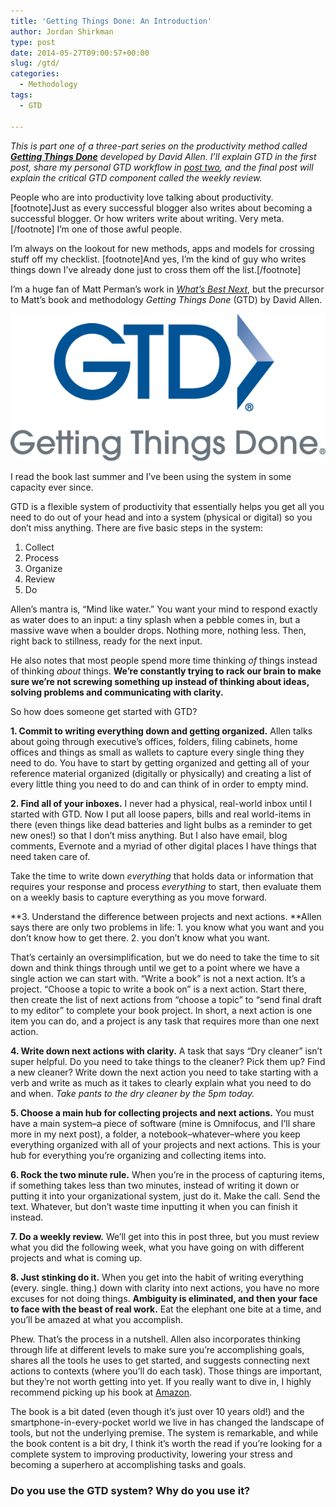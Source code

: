 ```yaml
---
title: 'Getting Things Done: An Introduction'
author: Jordan Shirkman
type: post
date: 2014-05-27T09:00:57+00:00
slug: /gtd/
categories:
  - Methodology
tags:
  - GTD

---
```

_This is part one of a three-part series on the productivity method called **[Getting Things Done](http://www.amazon.com/gp/product/0142000280/ref=as_li_tl?ie=UTF8&camp=1789&creative=390957&creativeASIN=0142000280&linkCode=as2&tag=thepoiofimp-20&linkId=DIQF6BOVVKRQCHVY)** developed by David Allen. I’ll explain GTD in the first post, share my personal GTD workflow in [post two](https://jshirk.com/blog/my-gtd/), and the final post will explain the critical GTD component called the weekly review._

People who are into productivity love talking about productivity. [footnote]Just as every successful blogger also writes about becoming a successful blogger. Or how writers write about writing. Very meta.[/footnote] I’m one of those awful people.

I’m always on the lookout for new methods, apps and models for crossing stuff off my checklist. [footnote]And yes, I’m the kind of guy who writes things down I’ve already done just to cross them off the list.[/footnote]

I’m a huge fan of Matt Perman’s work in [_What’s Best Next_](https://jshirk.com/blog/whats-best-next), but the precursor to Matt’s book and methodology _Getting Things Done_ (GTD) by David Allen.

[![Image](/static/images/getting-things-done.jpeg)](https://jshirk.com/blog/gtd)

I read the book last summer and I’ve been using the system in some capacity ever since.

GTD is a flexible system of productivity that essentially helps you get all you need to do out of your head and into a system (physical or digital) so you don’t miss anything. There are five basic steps in the system:

  1. Collect
  2. Process
  3. Organize
  4. Review
  5. Do

Allen’s mantra is, “Mind like water.” You want your mind to respond exactly as water does to an input: a tiny splash when a pebble comes in, but a massive wave when a boulder drops. Nothing more, nothing less. Then, right back to stillness, ready for the next input.

He also notes that most people spend more time thinking _of_ things instead of thinking _about_ things. **We’re constantly trying to rack our brain to make sure we’re not screwing something up instead of thinking about ideas, solving problems and communicating with clarity.**

So how does someone get started with GTD? <!--more-->

**1. Commit to writing everything down and getting organized.** Allen talks about going through executive’s offices, folders, filing cabinets, home offices and things as small as wallets to capture every single thing they need to do. You have to start by getting organized and getting all of your reference material organized (digitally or physically) and creating a list of every little thing you need to do and can think of in order to empty mind.

**2. Find all of your inboxes.** I never had a physical, real-world inbox until I started with GTD. Now I put all loose papers, bills and real world-items in there (even things like dead batteries and light bulbs as a reminder to get new ones!) so that I don’t miss anything. But I also have email, blog comments, Evernote and a myriad of other digital places I have things that need taken care of.

Take the time to write down _everything_ that holds data or information that requires your response and process _everything_ to start, then evaluate them on a weekly basis to capture everything as you move forward.

**3. Understand the difference between projects and next actions. **Allen says there are only two problems in life: 1. you know what you want and you don’t know how to get there. 2. you don’t know what you want.

That’s certainly an oversimplification, but we do need to take the time to sit down and think things through until we get to a point where we have a single action we can start with. “Write a book” is not a next action. It’s a project. “Choose a topic to write a book on” is a next action. Start there, then create the list of next actions from “choose a topic” to “send final draft to my editor” to complete your book project. In short, a next action is one item you can do, and a project is any task that requires more than one next action.

**4. Write down next actions with clarity.** A task that says “Dry cleaner” isn’t super helpful. Do you need to take things to the cleaner? Pick them up? Find a new cleaner? Write down the next action you need to take starting with a verb and write as much as it takes to clearly explain what you need to do and when. _Take pants to the dry cleaner by the 5pm today._

**5. Choose a main hub for collecting projects and next actions.** You must have a main system–a piece of software (mine is Omnifocus, and I’ll share more in my next post), a folder, a notebook–whatever–where you keep everything organized with all of your projects and next actions. This is your hub for everything you’re organizing and collecting items into.

**6. Rock the two minute rule.** When you’re in the process of capturing items, if something takes less than two minutes, instead of writing it down or putting it into your organizational system, just do it. Make the call. Send the text. Whatever, but don’t waste time inputting it when you can finish it instead.

**7. Do a weekly review.** We’ll get into this in post three, but you must review what you did the following week, what you have going on with different projects and what is coming up.

**8. Just stinking do it.** When you get into the habit of writing everything (every. single. thing.) down with clarity into next actions, you have no more excuses for not doing things. **Ambiguity is eliminated, and then your face to face with the beast of real work.** Eat the elephant one bite at a time, and you’ll be amazed at what you accomplish.

Phew. That’s the process in a nutshell. Allen also incorporates thinking through life at different levels to make sure you’re accomplishing goals, shares all the tools he uses to get started, and suggests connecting next actions to contexts (where you’ll do each task). Those things are important, but they’re not worth getting into yet. If you really want to dive in, I highly recommend picking up his book at [Amazon](http://www.amazon.com/gp/product/0142000280/ref=as_li_tl?ie=UTF8&camp=1789&creative=390957&creativeASIN=0142000280&linkCode=as2&tag=thepoiofimp-20&linkId=DIQF6BOVVKRQCHVY).

The book is a bit dated (even though it’s just over 10 years old!) and the smartphone-in-every-pocket world we live in has changed the landscape of tools, but not the underlying premise. The system is remarkable, and while the book content is a bit dry, I think it’s worth the read if you’re looking for a complete system to improving productivity, lowering your stress and becoming a superhero at accomplishing tasks and goals.

### Do you use the GTD system? Why do you use it?
